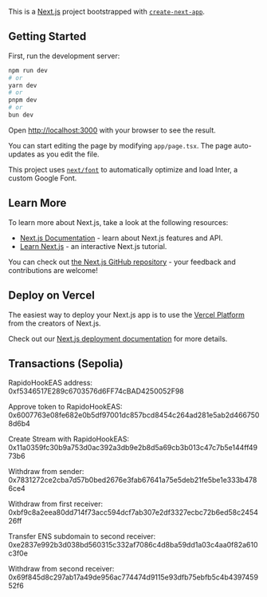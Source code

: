 This is a [Next.js](https://nextjs.org/) project bootstrapped with [`create-next-app`](https://github.com/vercel/next.js/tree/canary/packages/create-next-app).

## Getting Started

First, run the development server:

```bash
npm run dev
# or
yarn dev
# or
pnpm dev
# or
bun dev
```

Open [http://localhost:3000](http://localhost:3000) with your browser to see the result.

You can start editing the page by modifying `app/page.tsx`. The page auto-updates as you edit the file.

This project uses [`next/font`](https://nextjs.org/docs/basic-features/font-optimization) to automatically optimize and load Inter, a custom Google Font.

## Learn More

To learn more about Next.js, take a look at the following resources:

- [Next.js Documentation](https://nextjs.org/docs) - learn about Next.js features and API.
- [Learn Next.js](https://nextjs.org/learn) - an interactive Next.js tutorial.

You can check out [the Next.js GitHub repository](https://github.com/vercel/next.js/) - your feedback and contributions are welcome!

## Deploy on Vercel

The easiest way to deploy your Next.js app is to use the [Vercel Platform](https://vercel.com/new?utm_medium=default-template&filter=next.js&utm_source=create-next-app&utm_campaign=create-next-app-readme) from the creators of Next.js.

Check out our [Next.js deployment documentation](https://nextjs.org/docs/deployment) for more details.

## Transactions (Sepolia)

RapidoHookEAS address: 0xf5346517E289c6703576d6FF74cBAD4250052F98

Approve token to RapidoHookEAS: 0x6007763e08fe682e0b5df97001dc857bcd8454c264ad281e5ab2d4667508d6b4

Create Stream with RapidoHookEAS: 0x11a0359fc30b9a753d0ac392a3db9e2b8d5a69cb3b013c47c7b5e144ff4973b6

Withdraw from sender: 0x7831272ce2cba7d57b0bed2676e3fab67641a75e5deb21fe5be1e333b4786ce4

Withdraw from first receiver: 0xbf9c8a2eea80dd714f73acc594dcf7ab307e2df3327ecbc72b6ed58c245426ff

Transfer ENS subdomain to second receiver: 0xe2837e992b3d038bd560315c332af7086c4d8ba59dd1a03c4aa0f82a610c3f0e

Withdraw from second receiver: 0x69f845d8c297ab17a49de956ac774474d9115e93dfb75ebfb5c4b439745952f6